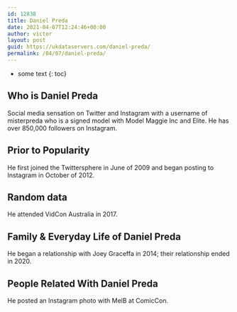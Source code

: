 ```yaml
---
id: 12838
title: Daniel Preda
date: 2021-04-07T12:24:46+00:00
author: victor
layout: post
guid: https://ukdataservers.com/daniel-preda/
permalink: /04/07/daniel-preda/
---
```


* some text
{: toc}


## Who is Daniel Preda



Social media sensation on Twitter and Instagram with a username of misterpreda who is a signed model with Model Maggie Inc and Elite. He has over 850,000 followers on Instagram. 

                
                
                
## Prior to Popularity



He first joined the Twittersphere in June of 2009 and began posting to Instagram in October of 2012.

                
                
                
## Random data



He attended VidCon Australia in 2017. 

                
                
                
## Family & Everyday Life of Daniel Preda



He began a relationship with Joey Graceffa in 2014; their relationship ended in 2020.

                
                
                
## People Related With Daniel Preda



He posted an Instagram photo with MelB at ComicCon.

                
              
            
          
          
          